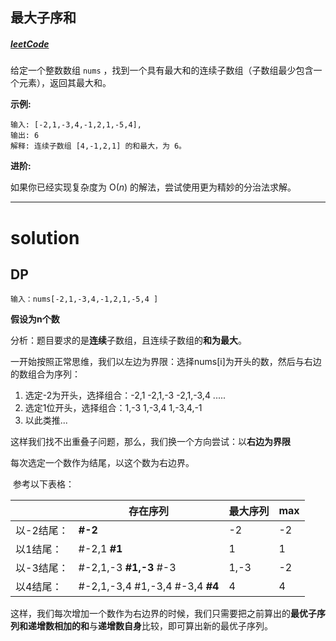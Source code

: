 ## 最大子序和

##### [leetCode](https://leetcode-cn.com/problems/maximum-subarray/)

给定一个整数数组 `nums` ，找到一个具有最大和的连续子数组（子数组最少包含一个元素），返回其最大和。

**示例:**

```
输入: [-2,1,-3,4,-1,2,1,-5,4],
输出: 6
解释: 连续子数组 [4,-1,2,1] 的和最大，为 6。
```

**进阶:**

如果你已经实现复杂度为 O(*n*) 的解法，尝试使用更为精妙的分治法求解。

***



# solution

## DP

```
输入：nums[-2,1,-3,4,-1,2,1,-5,4 ]
```

**假设为n个数**

分析：题目要求的是**连续**子数组，且连续子数组的**和为最大**。

​	一开始按照正常思维，我们以左边为界限：选择nums[i]为开头的数，然后与右边的数组合为序列：

1. 选定-2为开头，选择组合：-2,1    -2,1,-3     -2,1,-3,4 .....
2. 选定1位开头，选择组合：1,-3      1,-3,4      1,-3,4,-1
3. 以此类推...

​	这样我们找不出重叠子问题，那么，我们换一个方向尝试：以**右边为界限**

每次选定一个数作为结尾，以这个数为右边界。

​	参考以下表格：

|            | 存在序列                                    | 最大序列 | max  |
| ---------- | ------------------------------------------- | -------- | ---- |
| 以-2结尾： | **#-2**                                     | -2       | -2   |
| 以1结尾：  | #-2,1            **#1**                     | 1        | 1    |
| 以-3结尾： | #-2,1,-3        **#1,-3**        #-3        | 1,-3     | -2   |
| 以4结尾：  | #-2,1,-3,4     #1,-3,4     #-3,4     **#4** | 4        | 4    |

​	这样，我们每次增加一个数作为右边界的时候，我们只需要把之前算出的**最优子序列和递增数相加的和**与**递增数自身**比较，即可算出新的最优子序列。